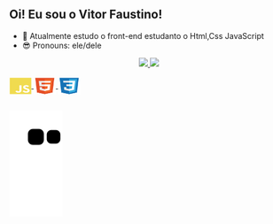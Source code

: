 ## Oi! Eu sou o Vitor Faustino!

- 🖖 Atualmente estudo o front-end estudanto o Html,Css JavaScript
- 😎 Pronouns: ele/dele

<div align="center">
  <a href="https://github.com/vitor-dev-pro">
  <img height="180em" src="https://github-readme-stats.vercel.app/api?username=vitor-dev-pro&show_icons=true&theme=codeSTACKr&include_all_commits=true&count_private=true&locale=pt-br"/>
  <img height="180em" src="https://github-readme-stats.vercel.app/api/top-langs/?username=vitor-dev-pro&layout=compact&langs_count=7&theme=codeSTACKr&locale=pt-br"/>
</div>

<div style="display: inline_block"><br>
  <img align="center" alt="Vitor-Js" height="30" width="40" src="https://raw.githubusercontent.com/devicons/devicon/master/icons/javascript/javascript-plain.svg">
  <img align="center" alt="Vitor-Js" height="30" width="40" src="https://raw.githubusercontent.com/devicons/devicon/master/icons/html5/html5-original.svg">
  <img align="center" alt="Vitor-Js" height="30" width="40" src="https://raw.githubusercontent.com/devicons/devicon/master/icons/css3/css3-original.svg">
</div>

##

<div> 

  
  
  
</div>

  ![Snake animation](https://github.com/rafaballerini/rafaballerini/blob/output/github-contribution-grid-snake.svg)
